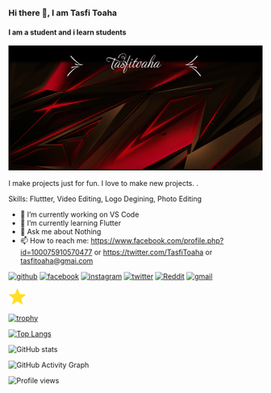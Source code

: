 ### Hi there 👋, I am Tasfi Toaha
#### I am a student and i learn students
![I am a studend](https://github.com/tasfitoaha/tasffitoaha/blob/main/Screenshot%202022-01-04%20125900.png)

I make projects just for fun. I love to make new projects.
.

Skills: Fluttter, Video Editing, Logo Degining, Photo Editing

- 🔭 I’m currently working on VS Code 
- 🌱 I’m currently learning Flutter 
- 💬 Ask me about Nothing  
- 📫 How to reach me: https://www.facebook.com/profile.php?id=100075910570477 or https://twitter.com/TasfiToaha or tasfitoaha@gmai.com 


[<img src='https://cdn.jsdelivr.net/npm/simple-icons@3.0.1/icons/github.svg' alt='github' height='40'>](https://github.com/tasfitoaha)  [<img src='https://cdn.jsdelivr.net/npm/simple-icons@3.0.1/icons/facebook.svg' alt='facebook' height='40'>](https://www.facebook.com/https://www.facebook.com/profile.php?id=100075910570477)  [<img src='https://cdn.jsdelivr.net/npm/simple-icons@3.0.1/icons/instagram.svg' alt='instagram' height='40'>](https://www.instagram.com/https://www.instagram.com/astin_codix//)  [<img src='https://cdn.jsdelivr.net/npm/simple-icons@3.0.1/icons/twitter.svg' alt='twitter' height='40'>](https://twitter.com/https://twitter.com/TasfiToaha)  [<img src='https://cdn.jsdelivr.net/npm/simple-icons@3.0.1/icons/reddit.svg' alt='Reddit' height='40'>](https://www.reddit.com/user/https://www.reddit.com/user/haniw_mejelin)  [<img src='https://cdn.jsdelivr.net/npm/simple-icons@3.0.1/icons/gmail.svg' alt='gmail' height='40'>](tasfitoaha@gmail.com)  

<a href='https://stars.github.com/'><img src='https://raw.githubusercontent.com/acervenky/animated-github-badges/master/assets/starbadge.gif' width='35' height='35'></a> 

[![trophy](https://github-profile-trophy.vercel.app/?username=tasfitoaha)](https://github.com/ryo-ma/github-profile-trophy)

[![Top Langs](https://github-readme-stats.vercel.app/api/top-langs/?username=tasfitoaha)](https://github.com/anuraghazra/github-readme-stats)

![GitHub stats](https://github-readme-stats.vercel.app/api?username=tasfitoaha&show_icons=true&count_private=true)  

![GitHub Activity Graph](https://activity-graph.herokuapp.com/graph?username=tasfitoaha)  

![Profile views](https://gpvc.arturio.dev/tasfitoaha)  
